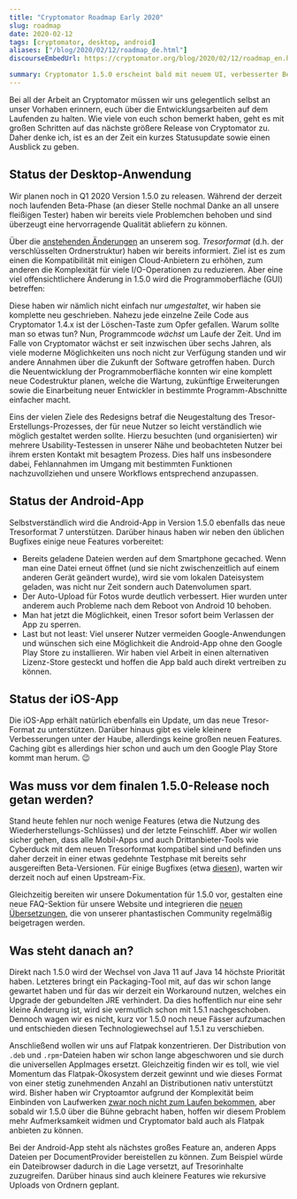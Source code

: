 ```yaml
---
title: "Cryptomator Roadmap Early 2020"
slug: roadmap
date: 2020-02-12
tags: [cryptomator, desktop, android]
aliases: ["/blog/2020/02/12/roadmap_de.html"]
discourseEmbedUrl: https://cryptomator.org/blog/2020/02/12/roadmap_en.html

summary: Cryptomator 1.5.0 erscheint bald mit neuem UI, verbesserter Benutzerfreundlichkeit und Performance-Verbesserungen. Die Android-App erhält neue Features und eine Lizenzoption, während die iOS-App kleinere Updates bekommt. Wir finalisieren derzeit die Funktionen und bereiten die Dokumentation vor. Zukünftige Pläne umfassen die Unterstützung von Java 14, Flatpak und neuen Android-Funktionalitäten.
---
```

Bei all der Arbeit an Cryptomator müssen wir uns gelegentlich selbst an unser Vorhaben erinnern, euch über die Entwicklungsarbeiten auf dem Laufenden zu halten. Wie viele von euch schon bemerkt haben, geht es mit großen Schritten auf das nächste größere Release von Cryptomator zu. Daher denke ich, ist es an der Zeit ein kurzes Statusupdate sowie einen Ausblick zu geben.


## Status der Desktop-Anwendung
Wir planen noch in Q1 2020 Version 1.5.0 zu releasen. Während der derzeit noch laufenden Beta-Phase (an dieser Stelle nochmal Danke an all unsere fleißigen Tester) haben wir bereits viele Problemchen behoben und sind überzeugt eine hervorragende Qualität abliefern zu können.

Über die [anstehenden Änderungen](https://community.cryptomator.org/t/handling-of-long-filenames-in-cryptomator-1-5-0/4191?u=overheadhunter) an unserem sog. _Tresorformat_ (d.h. der verschlüsselten Ordnerstruktur) haben wir bereits informiert. Ziel ist es zum einen die Kompatibilität mit einigen Cloud-Anbietern zu erhöhen, zum anderen die Komplexität für viele I/O-Operationen zu reduzieren. Aber eine viel offensichtlichere Änderung in 1.5.0 wird die Programmoberfläche (GUI) betreffen:

Diese haben wir nämlich nicht einfach nur _umgestaltet_, wir haben sie komplette neu geschrieben. Nahezu jede einzelne Zeile Code aus Cryptomator 1.4.x ist der Löschen-Taste zum Opfer gefallen. Warum sollte man so etwas tun? Nun, Programmcode _wächst_ um Laufe der Zeit. Und im Falle von Cryptomator wächst er seit inzwischen über sechs Jahren, als viele moderne Möglichkeiten uns noch nicht zur Verfügung standen und wir andere Annahmen über die Zukunft der Software getroffen haben. Durch die Neuentwicklung der Programmoberfläche konnten wir eine komplett neue Codestruktur planen, welche die Wartung, zukünftige Erweiterungen sowie die Einarbeitung neuer Entwickler in bestimmte Programm-Abschnitte einfacher macht.

Eins der vielen Ziele des Redesigns betraf die Neugestaltung des Tresor-Erstellungs-Prozesses, der für neue Nutzer so leicht verständlich wie möglich gestaltet werden sollte. Hierzu besuchten (und organisierten) wir mehrere Usability-Testessen in unserer Nähe und beobachteten Nutzer bei ihrem ersten Kontakt mit besagtem Prozess. Dies half uns insbesondere dabei, Fehlannahmen im Umgang mit bestimmten Funktionen nachzuvollziehen und unsere Workflows entsprechend anzupassen.


## Status der Android-App
Selbstverständlich wird die Android-App in Version 1.5.0 ebenfalls das neue Tresorformat 7 unterstützen. Darüber hinaus haben wir neben den üblichen Bugfixes einige neue Features vorbereitet:
* Bereits geladene Dateien werden auf dem Smartphone gecached. Wenn man eine Datei erneut öffnet (und sie nicht zwischenzeitlich auf einem anderen Gerät geändert wurde), wird sie vom lokalen Dateisystem geladen, was nicht nur Zeit sondern auch Datenvolumen spart.
* Der Auto-Upload für Fotos wurde deutlich verbessert. Hier wurden unter anderem auch Probleme nach dem Reboot von Android 10 behoben.
* Man hat jetzt die Möglichkeit, einen Tresor sofort beim Verlassen der App zu sperren.
* Last but not least: Viel unserer Nutzer vermeiden Google-Anwendungen und wünschen sich eine Möglichkeit die Android-App ohne den Google Play Store zu installieren. Wir haben viel Arbeit in einen alternativen Lizenz-Store gesteckt und hoffen die App bald auch direkt vertreiben zu können.


## Status der iOS-App
Die iOS-App erhält natürlich ebenfalls ein Update, um das neue Tresor-Format zu unterstützen. Darüber hinaus gibt es viele kleinere Verbesserungen unter der Haube, allerdings keine großen neuen Features. Caching gibt es allerdings hier schon und auch um den Google Play Store kommt man herum. :wink:

## Was muss vor dem finalen 1.5.0-Release noch getan werden?
Stand heute fehlen nur noch wenige Features (etwa die Nutzung des Wiederherstellungs-Schlüsses) und der letzte Feinschliff. Aber wir wollen sicher gehen, dass alle Mobil-Apps und auch Drittanbieter-Tools wie Cyberduck mit dem neuen Tresorformat kompatibel sind und befinden uns daher derzeit in einer etwas gedehnte Testphase mit bereits sehr ausgereiften Beta-Versionen. Für einige Bugfixes (etwa [diesen](https://github.com/cryptomator/cryptomator/issues/986)), warten wir derzeit noch auf einen Upstream-Fix.

Gleichzeitig bereiten wir unsere Dokumentation für 1.5.0 vor, gestalten eine neue FAQ-Sektion für unsere Website und integrieren die [neuen Übersetzungen](https://community.cryptomator.org/t/localization-of-cryptomator-1-5-0/4269?u=overheadhunter), die von unserer phantastischen Community regelmäßig beigetragen werden.

## Was steht danach an?
Direkt nach 1.5.0 wird der Wechsel von Java 11 auf Java 14 höchste Priorität haben. Letzteres bringt ein Packaging-Tool mit, auf das wir schon lange gewartet haben und für das wir derzeit ein Workaround nutzen, welches ein Upgrade der gebundelten JRE verhindert. Da dies hoffentlich nur eine sehr kleine Änderung ist, wird sie vermutlich schon mit 1.5.1 nachgeschoben. Dennoch wagen wir es nicht, kurz vor 1.5.0 noch neue Fässer aufzumachen und entschieden diesen Technologiewechsel auf 1.5.1 zu verschieben.

Anschließend wollen wir uns auf Flatpak konzentrieren. Der Distribution von `.deb` und `.rpm`-Dateien haben wir schon lange abgeschworen und sie durch die universellen AppImages ersetzt. Gleichzeitig finden wir es toll, wie viel Momentum das Flatpak-Ökosystem derzeit gewinnt und wie dieses Format von einer stetig zunehmenden Anzahl an Distributionen nativ unterstützt wird. Bisher haben wir Cryptoamtor aufgrund der Komplexität beim Einbinden von Laufwerken [zwar noch nicht zum Laufen bekommen](https://github.com/cryptomator/cryptomator/issues/729), aber sobald wir 1.5.0 über die Bühne gebracht haben, hoffen wir diesem Problem mehr Aufmerksamkeit widmen und Cryptomator bald auch als Flatpak anbieten zu können.

Bei der Android-App steht als nächstes großes Feature an, anderen Apps Dateien per DocumentProvider bereistellen zu können. Zum Beispiel würde ein Dateibrowser dadurch in die Lage versetzt, auf Tresorinhalte zuzugreifen. Darüber hinaus sind auch kleinere Features wie rekursive Uploads von Ordnern geplant.

